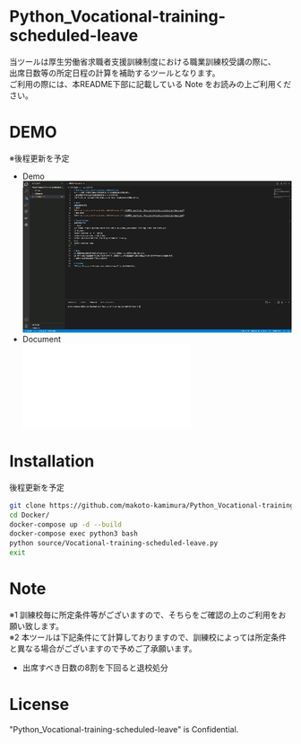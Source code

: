 # Python_Vocational-training-scheduled-leave
当ツールは厚生労働省求職者支援訓練制度における職業訓練校受講の際に、  
出席日数等の所定日程の計算を補助するツールとなります。  
ご利用の際には、本README下部に記載している Note をお読みの上ご利用ください。

# DEMO
※後程更新を予定
* Demo  
![Python_Vocational-training-scheduled-leave.gif](/README_img/Python_Vocational-training-scheduled-leave.gif)  
* Document  
![Python_Vocational-training-scheduled-leave.pdf](/README_img/Python_Vocational-training-scheduled-leave.pdf)  

# Installation
後程更新を予定
```bash
git clone https://github.com/makoto-kamimura/Python_Vocational-training-scheduled-leave.git
cd Docker/
docker-compose up -d --build
docker-compose exec python3 bash
python source/Vocational-training-scheduled-leave.py
exit
```

# Note
※1 訓練校毎に所定条件等がございますので、そちらをご確認の上のご利用をお願い致します。  
※2 本ツールは下記条件にて計算しておりますので、訓練校によっては所定条件と異なる場合がございますので予めご了承願います。  
* 出席すべき日数の8割を下回ると退校処分

# License
"Python_Vocational-training-scheduled-leave" is Confidential.
